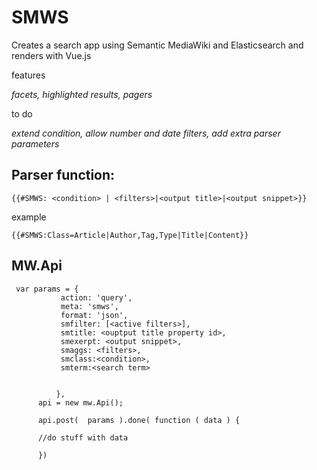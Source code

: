 # SMWS

Creates a search app using Semantic MediaWiki and Elasticsearch and renders with Vue.js

features

*facets, highlighted results, pagers*

to do

*extend condition, allow number and date filters, add extra parser parameters*

## Parser function:
```
{{#SMWS: <condition> | <filters>|<output title>|<output snippet>}}
```

example

```
{{#SMWS:Class=Article|Author,Tag,Type|Title|Content}}
```

## MW.Api

```
 var params = {
           action: 'query',
           meta: 'smws',
           format: 'json',
           smfilter: [<active filters>],
           smtitle: <ouptput title property id>,
           smexerpt: <output snippet>,
           smaggs: <filters>,
           smclass:<condition>,
           smterm:<search term>


          },
      api = new mw.Api();

      api.post(  params ).done( function ( data ) {

      //do stuff with data

      })
